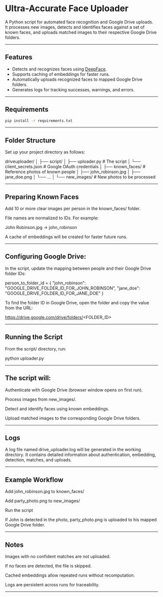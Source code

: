 # Ultra-Accurate Face Uploader

A Python script for automated face recognition and Google Drive uploads.  
It processes new images, detects and identifies faces against a set of known faces, and uploads matched images to their respective Google Drive folders.

---

## Features

- Detects and recognizes faces using [DeepFace](https://github.com/serengil/deepface).
- Supports caching of embeddings for faster runs.
- Automatically uploads recognized faces to mapped Google Drive folders.
- Generates logs for tracking successes, warnings, and errors.

---

## Requirements

```bash
pip install -r requirements.txt
```

--------------------------------------------------------------------------------

## Folder Structure

Set up your project directory as follows:

driveuploader/
│
├── script/
│   ├── uploader.py              # The script
│   └── client_secrets.json      # Google OAuth credentials
│
├── known_faces/                 # Reference photos of known people
│   ├── john_robinson.jpg
│   ├── jane_doe.png
│   └── ...
│
└── new_images/                  # New photos to be processed

--------------------------------------------------------------------------------

## Preparing Known Faces

Add 10 or more clear images per person in the known_faces/ folder.

File names are normalized to IDs. For example:

John Robinson.jpg → john_robinson

A cache of embeddings will be created for faster future runs.

--------------------------------------------------------------------------------

## Configuring Google Drive:

In the script, update the mapping between people and their Google Drive folder IDs:

person_to_folder_id = {
    "john_robinson": "GOOGLE_DRIVE_FOLDER_ID_FOR_JOHN_ROBINSON",
    "jane_doe": "GOOGLE_DRIVE_FOLDER_ID_FOR_JANE_DOE"
}


To find the folder ID in Google Drive, open the folder and copy the value from the URL:

https://drive.google.com/drive/folders/<FOLDER_ID>

--------------------------------------------------------------------------------

## Running the Script

From the script/ directory, run:

python uploader.py

--------------------------------------------------------------------------------

## The script will:

Authenticate with Google Drive (browser window opens on first run).

Process images from new_images/.

Detect and identify faces using known embeddings.

Upload matched images to the corresponding Google Drive folders.

--------------------------------------------------------------------------------

## Logs

A log file named drive_uploader.log will be generated in the working directory.
It contains detailed information about authentication, embedding, detection, matches, and uploads.

--------------------------------------------------------------------------------

## Example Workflow

Add john_robinson.jpg to known_faces/

Add party_photo.png to new_images/

Run the script

If John is detected in the photo, party_photo.png is uploaded to his mapped Google Drive folder.

--------------------------------------------------------------------------------

## Notes

Images with no confident matches are not uploaded.

If no faces are detected, the file is skipped.

Cached embeddings allow repeated runs without recomputation.

Logs are persistent across runs for traceability.

_________________________________________________________________________________

